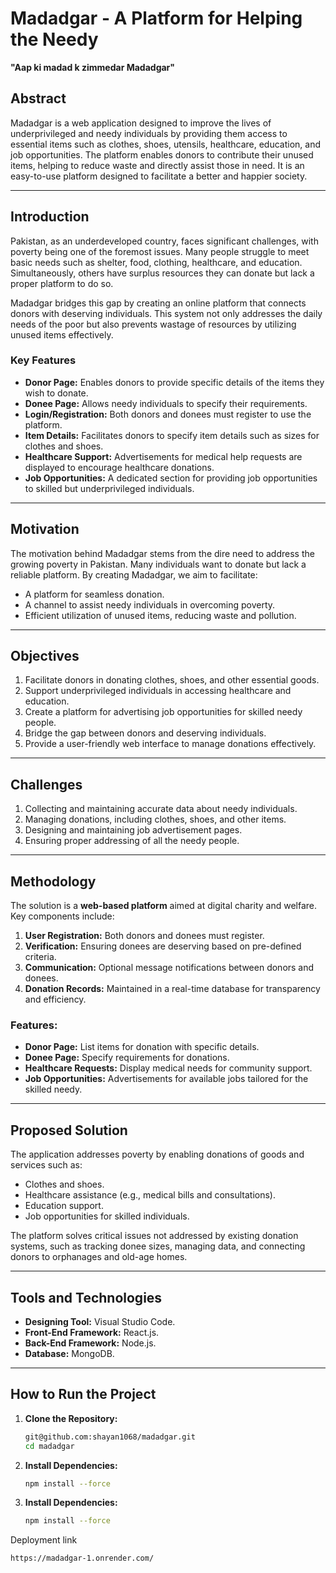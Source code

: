 # Madadgar - A Platform for Helping the Needy

**"Aap ki madad k zimmedar Madadgar"**

## **Abstract**
Madadgar is a web application designed to improve the lives of underprivileged and needy individuals by providing them access to essential items such as clothes, shoes, utensils, healthcare, education, and job opportunities. The platform enables donors to contribute their unused items, helping to reduce waste and directly assist those in need. It is an easy-to-use platform designed to facilitate a better and happier society.

---

## **Introduction**
Pakistan, as an underdeveloped country, faces significant challenges, with poverty being one of the foremost issues. Many people struggle to meet basic needs such as shelter, food, clothing, healthcare, and education. Simultaneously, others have surplus resources they can donate but lack a proper platform to do so.

Madadgar bridges this gap by creating an online platform that connects donors with deserving individuals. This system not only addresses the daily needs of the poor but also prevents wastage of resources by utilizing unused items effectively.

### **Key Features**
- **Donor Page:** Enables donors to provide specific details of the items they wish to donate.
- **Donee Page:** Allows needy individuals to specify their requirements.
- **Login/Registration:** Both donors and donees must register to use the platform.
- **Item Details:** Facilitates donors to specify item details such as sizes for clothes and shoes.
- **Healthcare Support:** Advertisements for medical help requests are displayed to encourage healthcare donations.
- **Job Opportunities:** A dedicated section for providing job opportunities to skilled but underprivileged individuals.

---

## **Motivation**
The motivation behind Madadgar stems from the dire need to address the growing poverty in Pakistan. Many individuals want to donate but lack a reliable platform. By creating Madadgar, we aim to facilitate:
- A platform for seamless donation.
- A channel to assist needy individuals in overcoming poverty.
- Efficient utilization of unused items, reducing waste and pollution.

---

## **Objectives**
1. Facilitate donors in donating clothes, shoes, and other essential goods.
2. Support underprivileged individuals in accessing healthcare and education.
3. Create a platform for advertising job opportunities for skilled needy people.
4. Bridge the gap between donors and deserving individuals.
5. Provide a user-friendly web interface to manage donations effectively.

---

## **Challenges**
1. Collecting and maintaining accurate data about needy individuals.
2. Managing donations, including clothes, shoes, and other items.
3. Designing and maintaining job advertisement pages.
4. Ensuring proper addressing of all the needy people.

---

## **Methodology**
The solution is a **web-based platform** aimed at digital charity and welfare. Key components include:
1. **User Registration:** Both donors and donees must register.
2. **Verification:** Ensuring donees are deserving based on pre-defined criteria.
3. **Communication:** Optional message notifications between donors and donees.
4. **Donation Records:** Maintained in a real-time database for transparency and efficiency.

### **Features:**
- **Donor Page:** List items for donation with specific details.
- **Donee Page:** Specify requirements for donations.
- **Healthcare Requests:** Display medical needs for community support.
- **Job Opportunities:** Advertisements for available jobs tailored for the skilled needy.

---

## **Proposed Solution**
The application addresses poverty by enabling donations of goods and services such as:
- Clothes and shoes.
- Healthcare assistance (e.g., medical bills and consultations).
- Education support.
- Job opportunities for skilled individuals.

The platform solves critical issues not addressed by existing donation systems, such as tracking donee sizes, managing data, and connecting donors to orphanages and old-age homes.

---

## **Tools and Technologies**
- **Designing Tool:** Visual Studio Code.
- **Front-End Framework:** React.js.
- **Back-End Framework:** Node.js.
- **Database:** MongoDB.

---

## **How to Run the Project**
1. **Clone the Repository:**
   ```bash
   git@github.com:shayan1068/madadgar.git
   cd madadgar
2. **Install Dependencies:**
   ```bash
   npm install --force

3. **Install Dependencies:**
   ```bash
   npm install --force

Deployment link
```blash
https://madadgar-1.onrender.com/

